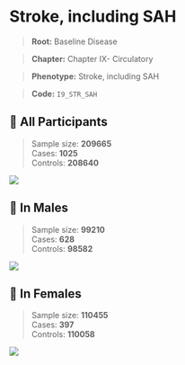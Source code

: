# Stroke, including SAH

> **Root:** Baseline Disease  

> **Chapter:** Chapter IX- Circulatory  

> **Phenotype:** Stroke, including SAH  

> **Code:** `I9_STR_SAH`

## 🧪 All Participants  
> Sample size: **209665**  
> Cases: **1025**  
> Controls: **208640**
<img src="/Disease/Figures/ALL/Baseline/I9_STR_SAH.png"/>
<CsvTable src="/Disease/Data/ALL/Baseline/LG_I9_STR_SAH.csv" label="🔍 View full results" />

## 👨 In Males  
> Sample size: **99210**  
> Cases: **628**  
> Controls: **98582**
<img src="/Disease/Figures/Male/Baseline/I9_STR_SAH.png"/>
<CsvTable src="/Disease/Data/Male/Baseline/LG_I9_STR_SAH.csv" label="🔍 View full results" />

## 👩 In Females  
> Sample size: **110455**  
> Cases: **397**  
> Controls: **110058**
<img src="/Disease/Figures/Female/Baseline/I9_STR_SAH.png"/>
<CsvTable src="/Disease/Data/Female/Baseline/LG_I9_STR_SAH.csv" label="🔍 View full results" />
